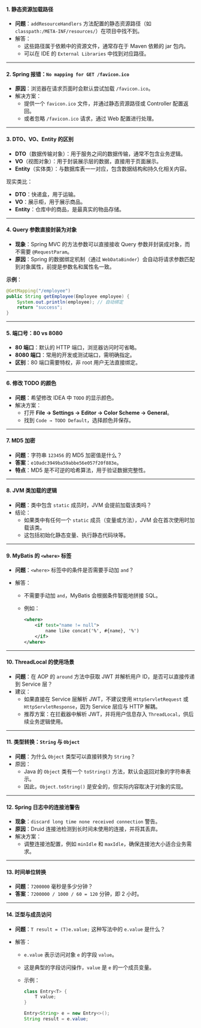 #### **1. 静态资源加载路径**

- **问题**：`addResourceHandlers` 方法配置的静态资源路径（如 `classpath:/META-INF/resources/`）在项目中找不到。
- 解答：
  - 这些路径属于依赖中的资源文件，通常存在于 Maven 依赖的 jar 包内。
  - 可以在 IDE 的 `External Libraries` 中找到对应路径。

------

#### **2. Spring 报错：`No mapping for GET /favicon.ico`**

- **原因**：浏览器在请求页面时会默认尝试加载 `/favicon.ico`。
- 解决方案：
  - 提供一个 `favicon.ico` 文件，并通过静态资源路径或 Controller 配置返回。
  - 或者忽略 `/favicon.ico` 请求，通过 Web 配置进行处理。

------

#### **3. DTO、VO、Entity 的区别**

- **DTO**（数据传输对象）：用于服务之间的数据传输，通常不包含业务逻辑。
- **VO**（视图对象）：用于封装展示层的数据，直接用于页面展示。
- **Entity**（实体类）：与数据库表一一对应，包含数据结构和持久化相关内容。

现实类比：

- **DTO**：快递盒，用于运输。
- **VO**：展示柜，用于展示商品。
- **Entity**：仓库中的商品，是最真实的物品存储。

------

#### **4. Query 参数直接封装为对象**

- **现象**：Spring MVC 的方法参数可以直接接收 Query 参数并封装成对象，而不需要 `@RequestParam`。
- **原因**：Spring 的数据绑定机制（通过 `WebDataBinder`）会自动将请求参数匹配到对象属性，前提是参数名和属性名一致。

**示例**：

```java
@GetMapping("/employee")
public String getEmployee(Employee employee) {
    System.out.println(employee); // 自动绑定
    return "success";
}
```

------

#### **5. 端口号：80 vs 8080**

- **80 端口**：默认的 HTTP 端口，浏览器访问时可省略。
- **8080 端口**：常用的开发或测试端口，需明确指定。
- **区别**：80 端口需要特权，非 root 用户无法直接绑定。

------

#### **6. 修改 TODO 的颜色**

- **问题**：希望修改 IDEA 中 `TODO` 的显示颜色。
- 解决方案：
  - 打开 **File → Settings → Editor → Color Scheme → General**。
  - 找到 `Code → TODO Default`，选择颜色并保存。

------

#### **7. MD5 加密**

- **问题**：字符串 `123456` 的 MD5 加密值是什么？
- **答案**：`e10adc3949ba59abbe56e057f20f883e`。
- **特点**：MD5 是不可逆的哈希算法，用于验证数据完整性。

------

#### **8. JVM 类加载的逻辑**

- **问题**：类中包含 `static` 成员时，JVM 会提前加载该类吗？
- 结论：
  - 如果类中有任何一个 `static` 成员（变量或方法），JVM 会在首次使用时加载该类。
  - 这包括初始化静态变量、执行静态代码块等。

------

#### **9. MyBatis 的 `<where>` 标签**

- **问题**：`<where>` 标签中的条件是否需要手动加 `and`？

- 解答：

  - 不需要手动加 `and`，MyBatis 会根据条件智能地拼接 SQL。

  - 例如：

    ```xml
    <where>
        <if test="name != null">
            name like concat('%', #{name}, '%')
        </if>
    </where>
    ```

------

#### **10. ThreadLocal 的使用场景**

- **问题**：在 AOP 的 `around` 方法中获取 JWT 并解析用户 ID，是否可以直接传递到 Service 层？
- 建议：
  - 如果直接在 Service 层解析 JWT，不建议使用 `HttpServletRequest` 或 `HttpServletResponse`，因为 Service 层应与 HTTP 解耦。
  - 推荐方案：在拦截器中解析 JWT，并将用户信息存入 `ThreadLocal`，供后续业务逻辑使用。

------

#### **11. 类型转换：`String` 与 `Object`**

- **问题**：为什么 `Object` 类型可以直接转换为 `String`？
- 原因：
  - Java 的 `Object` 类有一个 `toString()` 方法，默认会返回对象的字符串表示。
  - 因此，`Object.toString()` 是安全的，但实际内容取决于对象的实现。

------

#### **12. Spring 日志中的连接池警告**

- **现象**：`discard long time none received connection` 警告。
- **原因**：Druid 连接池检测到长时间未使用的连接，并将其丢弃。
- 解决方案：
  - 调整连接池配置，例如 `minIdle` 和 `maxIdle`，确保连接池大小适合业务需求。

------

#### **13. 时间单位转换**

- **问题**：`7200000` 毫秒是多少分钟？
- **答案**：`7200000 / 1000 / 60 = 120` 分钟，即 2 小时。

------

#### **14. 泛型与成员访问**

- **问题**：`T result = (T)e.value;` 这种写法中的 `e.value` 是什么？

- 解答：

  - `e.value` 表示访问对象 `e` 的字段 `value`。

  - 这是典型的字段访问操作，`value` 是 `e` 的一个成员变量。

  - 示例：

    ```java
    class Entry<T> {
        T value;
    }
    
    Entry<String> e = new Entry<>();
    String result = e.value;
    ```